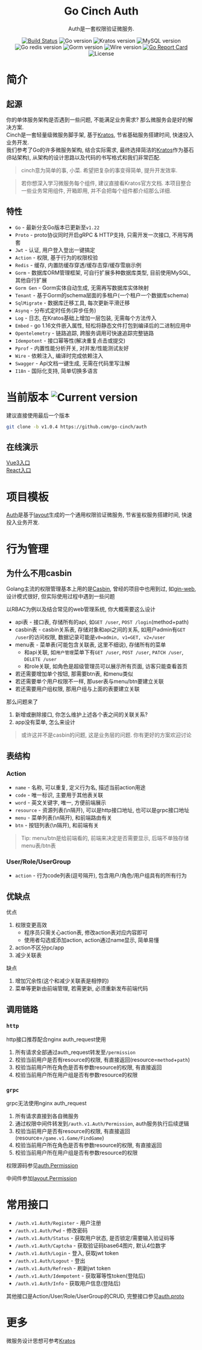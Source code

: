 <h1 align="center">Go Cinch Auth</h1>

<div align="center">
Auth是一套权限验证微服务.
<p align="center">
<a href="https://github.com/go-cinch/auth/actions"><img src="https://github.com/go-cinch/auth/workflows/Build/badge.svg" alt="Build Status"></a>
<img src="https://img.shields.io/github/go-mod/go-version/go-cinch/auth" alt="Go version"/>
<img src="https://img.shields.io/badge/Kratos-v2.6.2-brightgreen" alt="Kratos version"/>
<img src="https://img.shields.io/badge/MySQL-8.0-brightgreen" alt="MySQL version"/>
<img src="https://img.shields.io/badge/Go--Redis-v9.0.5-brightgreen" alt="Go redis version"/>
<img src="https://img.shields.io/badge/Gorm-v1.25.2-brightgreen" alt="Gorm version"/>
<img src="https://img.shields.io/badge/Wire-0.5.0-brightgreen" alt="Wire version"/>
<a href="https://goreportcard.com/report/github.com/go-cinch/auth"><img src="https://goreportcard.com/badge/github.com/go-cinch/auth" alt="Go Report Card"></a>
<img src="https://img.shields.io/github/license/go-cinch/auth" alt="License"/>
</p>
</div>

# 简介

## 起源

你的单体服务架构是否遇到一些问题, 不能满足业务需求? 那么微服务会是好的解决方案.  
Cinch是一套轻量级微服务脚手架, 基于[Kratos], 节省基础服务搭建时间, 快速投入业务开发.  
我们参考了Go的许多微服务架构, 结合实际需求, 最终选择简洁的[Kratos]作为基石(B站架构), 从架构的设计思路以及代码的书写格式和我们非常匹配.
> cinch意为简单的事, 小菜. 希望把复杂的事变得简单, 提升开发效率.

> 若你想深入学习微服务每个组件, 建议直接看Kratos官方文档. 本项目整合一些业务常用组件, 开箱即用, 并不会把每个组件都介绍那么详细.

## 特性

- `Go` - 最新分支Go版本已更新至`v1.22`
- `Proto` - proto协议同时开启gRPC & HTTP支持, 只需开发一次接口, 不用写两套
- `Jwt` - 认证, 用户登入登出一键搞定
- `Action` - 权限, 基于行为的权限校验
- `Redis` - 缓存, 内置防缓存穿透/缓存击穿/缓存雪崩示例
- `Gorm` - 数据库ORM管理框架, 可自行扩展多种数据库类型, 目前使用MySQL, 其他自行扩展
- `Gorm Gen` - Gorm实体自动生成, 无需再写数据库实体映射
- `Tenant` - 基于Gorm的schema层面的多租户(一个租户一个数据库schema)
- `SqlMigrate` - 数据库迁移工具, 每次更新平滑迁移
- `Asynq` - 分布式定时任务(异步任务)
- `Log` - 日志, 在Kratos基础上增加一层包装, 无需每个方法传入
- `Embed` - go 1.16文件嵌入属性, 轻松将静态文件打包到编译后的二进制应用中
- `Opentelemetry` - 链路追踪, 跨服务调用可快速追踪完整链路
- `Idempotent` - 接口幂等性(解决重复点击或提交)
- `Pprof` - 内置性能分析开关, 对并发/性能测试友好
- `Wire` - 依赖注入, 编译时完成依赖注入
- `Swagger` - Api文档一键生成, 无需在代码里写注解
- `I18n` - 国际化支持, 简单切换多语言

# 当前版本 <img src="https://img.shields.io/badge/Auth-v1.0.4-brightgreen" alt="Current version"/>

建议直接使用最后一个版本

```bash
git clone -b v1.0.4 https://github.com/go-cinch/auth
```

## 在线演示

[Vue3入口](https://vue3.go-cinch.top/)  
[React入口](https://react.go-cinch.top/)

# 项目模板

[Auth](https://github.com/go-cinch/auth)是基于[layout](https://github.com/go-cinch/layout)生成的一个通用权限验证微服务,
节省鉴权服务搭建时间, 快速投入业务开发.

# 行为管理

## 为什么不用casbin

Golang主流的权限管理基本上用的是[Casbin](https://casbin.org), 曾经的项目中也用到过,
如[gin-web](https://github.com/piupuer/gin-web), 设计模式很好,
但实际使用过程中遇到一些问题

以RBAC为例以及结合常见的web管理系统, 你大概需要这么设计

- api表 - 接口表, 存储所有的api, 如`GET /user`, `POST /login`(method+path)
- casbin表 - casbin关系表, 存储对象和api之间的关系, 如用户admin有`GET /user`的访问权限,
  数据记录可能是`v0=admin, v1=GET, v2=/user`
- menu表 - 菜单表(可能包含关联表, 这里不细说), 存储所有的菜单
    - 和api关联, 如`用户管理`菜单下有`GET /user`, `POST /user`, `PATCH /user`, `DELETE /user`
    - 和role关联, 如角色是超级管理员可以展示所有页面, 访客只能查看首页
- 若还需要增加单个按钮, 那需要btn表, 和menu类似
- 若还需要单个用户权限不一样, 那user表与menu/btn要建立关联
- 若还需要用户组权限, 那用户组与上面的表要建立关联

那么问题来了

1. 新增或删除接口, 你怎么维护上述各个表之间的关联关系?
2. app没有菜单, 怎么来设计

> 或许这并不是casbin的问题, 这是业务层的问题. 你有更好的方案欢迎讨论

## 表结构

### Action

- `name` - 名称, 可以重复, 定义行为名, 描述当前action用途
- `code` - 唯一标识, 主要用于其他表关联
- `word` - 英文关键字, 唯一, 方便前端展示
- `resource` - 资源列表(\n隔开), 可以是http接口地址, 也可以是grpc接口地址
- `menu` - 菜单列表(\n隔开), 和前端路由有关
- `btn` - 按钮列表(\n隔开), 和前端有关

> Tip: menu/btn是给前端看的, 前端来决定是否需要显示, 后端不单独存储menu表/btn表

### User/Role/UserGroup

- `action` - 行为code列表(逗号隔开), 包含用户/角色/用户组具有的所有行为

## 优缺点

优点

1. 权限变更高效
    - 程序员只需关心action表, 修改action表对应内容即可
    - 使用者勾选或添加action, action通过name显示, 简单易懂
2. action不区分pc/app
3. 减少关联表

缺点

1. 增加冗余性(这个和减少关联表是相悖的)
2. 菜单等更新由前端管理, 若需更新, 必须重新发布前端代码

## 调用链路

### `http`

http接口推荐配合nginx auth_request使用

1. 所有请求全部通过auth_request转发至`/permission`
2. 校验当前用户是否有resource的权限, 有直接返回(resource=`method`+`path`)
3. 校验当前用户所在角色是否有参数resource的权限, 有直接返回
4. 校验当前用户所在用户组是否有参数resource的权限

### `grpc`

grpc无法使用nginx auth_request

1. 所有请求直接到各自微服务
2. 通过权限中间件转发到`/auth.v1.Auth/Permission`, auth服务执行后续逻辑
3. 校验当前用户是否有resource的权限, 有直接返回(resource=`/game.v1.Game/FindGame`)
4. 校验当前用户所在角色是否有参数resource的权限, 有直接返回
5. 校验当前用户所在用户组是否有参数resource的权限

权限源码参见[auth.Permission](https://github.com/go-cinch/auth/blob/v1.0.3/internal/service/auth.go#L122)

中间件参加[layout.Permission](https://github.com/go-cinch/layout/blob/v1.0.3/internal/server/middleware/permission.go#L20)

# 常用接口

- `/auth.v1.Auth/Register` - 用户注册
- `/auth.v1.Auth/Pwd` - 修改密码
- `/auth.v1.Auth/Status` - 获取用户状态, 是否锁定/需要输入验证码等
- `/auth.v1.Auth/Captcha` - 获取验证码base64图片, 默认4位数字
- `/auth.v1.Auth/Login` - 登入, 获取jwt token
- `/auth.v1.Auth/Logout` - 登出
- `/auth.v1.Auth/Refresh` - 刷新jwt token
- `/auth.v1.Auth/Idempotent` - 获取幂等性token(登陆后)
- `/auth.v1.Auth/Info` - 获取用户信息(登陆后)

其他接口是Action/User/Role/UserGroup的CRUD,
完整接口参见[auth.proto](https://github.com/go-cinch/auth-proto/blob/master/auth.proto)

# 更多

微服务设计思想可参考[Kratos]

[Kratos]: (https://go-kratos.dev/docs/)
